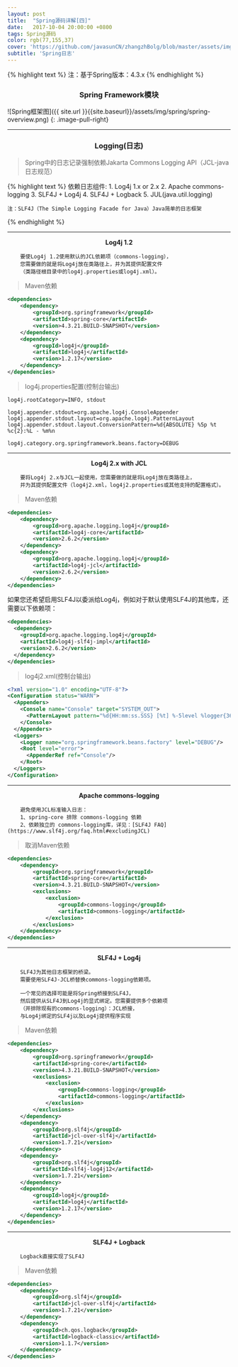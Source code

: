 ```yaml
---
layout: post
title:  "Spring源码详解[四]"
date:   2017-10-04 20:00:00 +0800
tags: Spring源码
color: rgb(77,155,37)
cover: 'https://github.com/javasunCN/zhangzhBolg/blob/master/assets/img/spring/spring.jpg?raw=true'
subtitle: 'Spring日志'
---
```


{% highlight text %}
    注：基于Spring版本：4.3.x
{% endhighlight %} 

<center><b><h3>Spring Framework模块</h3></b></center>
![Spring框架图]({{ site.url }}{{site.baseurl}}/assets/img/spring/spring-overview.png)
{: .image-pull-right}

------------------------

<center><b><h3>Logging(日志)</h3></b></center>

> Spring中的日志记录强制依赖Jakarta Commons Logging API（JCL-java日志规范）

{% highlight text %}
    依赖日志组件:
    1. Log4j 1.x or 2.x
    2. Apache commons-logging
    3. SLF4J + Log4j
    4. SLF4J + Logback
    5. JUL(java.util.logging)
    
    注：SLF4J（The Simple Logging Facade for Java）Java简单的日志框架
{% endhighlight %} 

------------------------

<center><b>Log4j 1.2 </b></center>

```textmate
    要使Log4j 1.2使用默认的JCL依赖项（commons-logging），
    您需要做的就是将Log4j放在类路径上，并为其提供配置文件
    （类路径根目录中的log4j.properties或log4j.xml）。
```

> Maven依赖

```xml
<dependencies>
    <dependency>
        <groupId>org.springframework</groupId>
        <artifactId>spring-core</artifactId>
        <version>4.3.21.BUILD-SNAPSHOT</version>
    </dependency>
    <dependency>
        <groupId>log4j</groupId>
        <artifactId>log4j</artifactId>
        <version>1.2.17</version>
    </dependency>
</dependencies>
```
> log4j.properties配置(控制台输出)

```properties
log4j.rootCategory=INFO, stdout

log4j.appender.stdout=org.apache.log4j.ConsoleAppender
log4j.appender.stdout.layout=org.apache.log4j.PatternLayout
log4j.appender.stdout.layout.ConversionPattern=%d{ABSOLUTE} %5p %t %c{2}:%L - %m%n

log4j.category.org.springframework.beans.factory=DEBUG
```

------------------------

<center><b>Log4j 2.x with JCL </b></center>

```textmate
    要将Log4j 2.x与JCL一起使用，您需要做的就是将Log4j放在类路径上，
    并为其提供配置文件（log4j2.xml，log4j2.properties或其他支持的配置格式）。
```

> Maven依赖

```xml
<dependencies>
    <dependency>
        <groupId>org.apache.logging.log4j</groupId>
        <artifactId>log4j-core</artifactId>
        <version>2.6.2</version>
    </dependency>
    <dependency>
        <groupId>org.apache.logging.log4j</groupId>
        <artifactId>log4j-jcl</artifactId>
        <version>2.6.2</version>
    </dependency>
</dependencies>
```
如果您还希望启用SLF4J以委派给Log4j，例如对于默认使用SLF4J的其他库，还需要以下依赖项：

```xml
<dependencies>
  <dependency>
    <groupId>org.apache.logging.log4j</groupId>
    <artifactId>log4j-slf4j-impl</artifactId>
    <version>2.6.2</version>
  </dependency>
</dependencies>
```
> log4j2.xml(控制台输出)

```xml
<?xml version="1.0" encoding="UTF-8"?>
<Configuration status="WARN">
  <Appenders>
    <Console name="Console" target="SYSTEM_OUT">
      <PatternLayout pattern="%d{HH:mm:ss.SSS} [%t] %-5level %logger{36} - %msg%n"/>
    </Console>
  </Appenders>
  <Loggers>
    <Logger name="org.springframework.beans.factory" level="DEBUG"/>
    <Root level="error">
      <AppenderRef ref="Console"/>
    </Root>
  </Loggers>
</Configuration>
```

------------------------

<center><b>Apache commons-logging</b></center>

```textmate
    避免使用JCL标准输入日志：
    1、spring-core 排除 commons-logging 依赖
    2、依赖独立的 commons-logging库，详见：[SLF4J FAQ](https://www.slf4j.org/faq.html#excludingJCL)
```

> 取消Maven依赖

```xml
<dependencies>
    <dependency>
        <groupId>org.springframework</groupId>
        <artifactId>spring-core</artifactId>
        <version>4.3.21.BUILD-SNAPSHOT</version>
        <exclusions>
            <exclusion>
                <groupId>commons-logging</groupId>
                <artifactId>commons-logging</artifactId>
            </exclusion>
        </exclusions>
    </dependency>
</dependencies>
```

------------------------

<center><b>SLF4J + Log4j</b></center>

```textmate
    SLF4J为其他日志框架的桥梁。
    需要使用SLF4J-JCL桥替换commons-logging依赖项。
    
    一个常见的选择可能是将Spring桥接到SLF4J，
    然后提供从SLF4J到Log4j的显式绑定。您需要提供多个依赖项
    （并排除现有的commons-logging）：JCL桥接，
    与Log4j绑定的SLF4j以及Log4j提供程序实现
```

> Maven依赖

```xml
<dependencies>
    <dependency>
        <groupId>org.springframework</groupId>
        <artifactId>spring-core</artifactId>
        <version>4.3.21.BUILD-SNAPSHOT</version>
        <exclusions>
            <exclusion>
                <groupId>commons-logging</groupId>
                <artifactId>commons-logging</artifactId>
            </exclusion>
        </exclusions>
    </dependency>
    <dependency>
        <groupId>org.slf4j</groupId>
        <artifactId>jcl-over-slf4j</artifactId>
        <version>1.7.21</version>
    </dependency>
    <dependency>
        <groupId>org.slf4j</groupId>
        <artifactId>slf4j-log4j12</artifactId>
        <version>1.7.21</version>
    </dependency>
    <dependency>
        <groupId>log4j</groupId>
        <artifactId>log4j</artifactId>
        <version>1.2.17</version>
    </dependency>
</dependencies>
```

------------------------

<center><b>SLF4J + Logback</b></center>

```textmate
    Logback直接实现了SLF4J
```

> Maven依赖

```xml
<dependencies>
    <dependency>
        <groupId>org.slf4j</groupId>
        <artifactId>jcl-over-slf4j</artifactId>
        <version>1.7.21</version>
    </dependency>
    <dependency>
        <groupId>ch.qos.logback</groupId>
        <artifactId>logback-classic</artifactId>
        <version>1.1.7</version>
    </dependency>
</dependencies>
```








